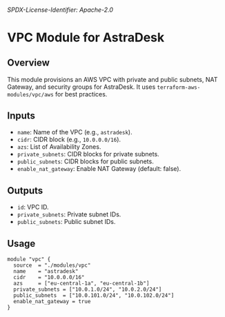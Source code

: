 ###### SPDX-License-Identifier: Apache-2.0

# VPC Module for AstraDesk

## Overview

This module provisions an AWS VPC with private and public subnets, NAT Gateway, and security groups for AstraDesk. It uses `terraform-aws-modules/vpc/aws` for best practices.

## Inputs

- `name`: Name of the VPC (e.g., `astradesk`).
- `cidr`: CIDR block (e.g., `10.0.0.0/16`).
- `azs`: List of Availability Zones.
- `private_subnets`: CIDR blocks for private subnets.
- `public_subnets`: CIDR blocks for public subnets.
- `enable_nat_gateway`: Enable NAT Gateway (default: false).

## Outputs

- `id`: VPC ID.
- `private_subnets`: Private subnet IDs.
- `public_subnets`: Public subnet IDs.

## Usage

```hcl
module "vpc" {
  source  = "./modules/vpc"
  name    = "astradesk"
  cidr    = "10.0.0.0/16"
  azs     = ["eu-central-1a", "eu-central-1b"]
  private_subnets = ["10.0.1.0/24", "10.0.2.0/24"]
  public_subnets  = ["10.0.101.0/24", "10.0.102.0/24"]
  enable_nat_gateway = true
}
